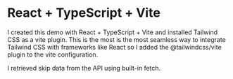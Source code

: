 # React + TypeScript + Vite

I created this demo with React + TypeScript + Vite and installed Tailwind CSS as a vite plugin. This is the most is the most seamless way to integrate Tailwind CSS with frameworks like React so I added the @tailwindcss/vite plugin to the vite configuration.

I retrieved skip data from the API using built-in fetch.

